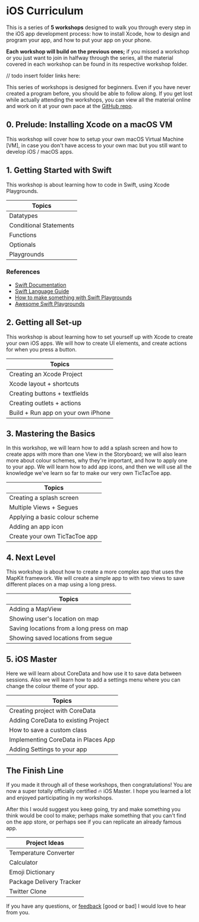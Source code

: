 # iOS Curriculum

This is a series of **5 workshops** designed to walk you through every step in the iOS app development process: how to install Xcode, how to design and program your app, and how to put your app on your phone.

**Each workshop will build on the previous ones;** if you missed a workshop or you just want to join in halfway through the series, all the material covered in each workshop can be found in its respective workshop folder.

// todo insert folder links here:

This series of workshops is designed for beginners. Even if you have never created a program before, you should be able to follow along. If you get lost while actually attending the workshops, you can view all the material online and work on it at your own pace at the [GitHub repo](github.com/riconaranjo/iOS-Curriculum/tree/master).

## 0. Prelude: Installing Xcode on a macOS VM

This workshop will cover how to setup your own macOS Virtual Machine [VM], in case you don't have access to your own mac but you still want to develop iOS / macOS apps.

## 1. Getting Started with Swift

This workshop is about learning how to code in Swift, using Xcode Playgrounds.

| Topics                 |
| ---------------------- |
| Datatypes              |
| Conditional Statements |
| Functions              |
| Optionals              |
| Playgrounds            |

### References

- [Swift Documentation](https://developer.apple.com/reference/swift)
- [Swift Language Guide](https://docs.swift.org/swift-book/LanguageGuide/TheBasics.html)
- [How to make something with Swift Playgrounds](https://www.freecodecamp.org/news/how-to-make-something-with-swift-playgrounds-33e560b84184/)
- [Awesome Swift Playgrounds](https://github.com/uraimo/Awesome-Swift-Playgrounds)

## 2. Getting all Set-up

This workshop is about learning how to set yourself up with Xcode to create your own iOS apps. We will how to create UI elements, and create actions for when you press a button.

| Topics                             |
| ---------------------------------- |
| Creating an Xcode Project          |
| Xcode layout + shortcuts           |
| Creating buttons + textfields      |
| Creating outlets + actions         |
| Build + Run app on your own iPhone |

## 3. Mastering the Basics

In this workshop, we will learn how to add a splash screen and how to create apps with more than one View in the Storyboard; we will also learn more about colour schemes, why they're important, and how to apply one to your app. We will learn how to add app icons, and then we will use all the knowledge we've learn so far to make our very own TicTacToe app.

| Topics                         |
| ------------------------------ |
| Creating a splash screen       |
| Multiple Views + Segues        |
| Applying a basic colour scheme |
| Adding an app icon             |
| Create your own TicTacToe app  |

## 4. Next Level

This workshop is about how to create a more complex app that uses the MapKit framework. We will create a simple app to with two views to save different places on a map using a long press.

| Topics                                    |
| ----------------------------------------- |
| Adding a MapView                          |
| Showing user's location on map            |
| Saving locations from a long press on map |
| Showing saved locations from segue        |

## 5. iOS Master

Here we will learn about CoreData and how use it to save data between sessions. Also we will learn how to add a settings menu where you can change the colour theme of your app.

| Topics                              |
| ----------------------------------- |
| Creating project with CoreData      |
| Adding CoreData to existing Project |
| How to save a custom class          |
| Implementing CoreData in Places App |
| Adding Settings to your app         |

## The Finish Line

If you made it through all of these workshops, then congratulations! You are now a super totally officially certified 🔥 iOS Master. I hope you learned a lot and enjoyed participating in my workshops.

After this I would suggest you keep going, try and make something you think would be cool to make; perhaps make something that you can't find on the app store, or perhaps see if you can replicate an already famous app.

| Project Ideas            |
| ------------------------ |
| Temperature Converter    |
| Calculator               |
| Emoji Dictionary         |
| Package Delivery Tracker |
| Twitter Clone            |

If you have any questions, or [feedback]() [good or bad] I would love to hear from you.